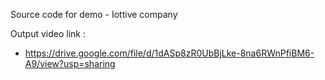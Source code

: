 Source code for demo - Iottive company

Output video link : 
- https://drive.google.com/file/d/1dASp8zR0UbBjLke-8na6RWnPfiBM6-A9/view?usp=sharing

